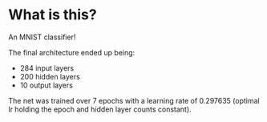 # What is this?
An MNIST classifier!

The final architecture ended up being:
- 284 input layers
- 200 hidden layers
- 10 output layers

The net was trained over 7 epochs with a learning rate of 0.297635 (optimal lr holding the epoch and hidden layer counts constant).
